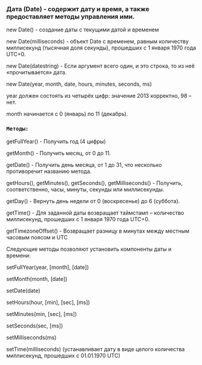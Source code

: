 ### Дата (Date) - содержит дату и время, а также предоставляет методы управления ими.

new Date() - создание даты с текущими датой и временем

new Date(milliseconds) - объект Date с временем, равным количеству миллисекунд (тысячная доля секунды), прошедших с 1 января 1970 года UTC+0.

new Date(datestring) - Если аргумент всего один, и это строка, то из неё «прочитывается» дата.

new Date(year, month, date, hours, minutes, seconds, ms)

year должен состоять из четырёх цифр: значение 2013 корректно, 98 – нет.

month начинается с 0 (январь) по 11 (декабрь).

### `Методы:`

getFullYear() - Получить год (4 цифры)

getMonth() - Получить месяц, от 0 до 11.

getDate() - Получить день месяца, от 1 до 31, что несколько противоречит названию метода.

getHours(), getMinutes(), getSeconds(), getMilliseconds() - Получить, соответственно, часы, минуты, секунды или миллисекунды.

getDay() - Вернуть день недели от 0 (воскресенье) до 6 (суббота). 

getTime() - Для заданной даты возвращает таймстамп – количество миллисекунд, прошедших с 1 января 1970 года UTC+0.

getTimezoneOffset() - Возвращает разницу в минутах между местным часовым поясом и UTC

Следующие методы позволяют установить компоненты даты и времени:

setFullYear(year, [month], [date])

setMonth(month, [date])

setDate(date)

setHours(hour, [min], [sec], [ms])

setMinutes(min, [sec], [ms])

setSeconds(sec, [ms])

setMilliseconds(ms)

setTime(milliseconds) (устанавливает дату в виде целого количества миллисекунд, прошедших с 01.01.1970 UTC)
